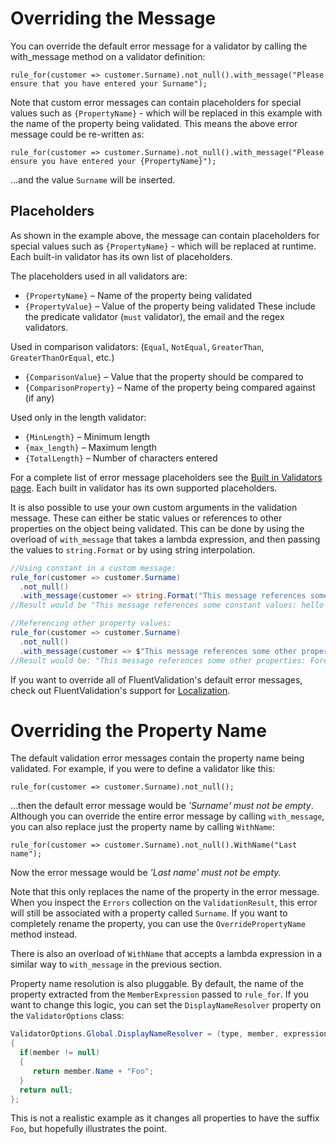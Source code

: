 # Overriding the Message

You can override the default error message for a validator by calling the with_message method on a validator definition:

```
rule_for(customer => customer.Surname).not_null().with_message("Please ensure that you have entered your Surname");
```

Note that custom error messages can contain placeholders for special values such as `{PropertyName}` - which will be replaced in this example with the name of the property being validated. This means the above error message could be re-written as:

```
rule_for(customer => customer.Surname).not_null().with_message("Please ensure you have entered your {PropertyName}");
```

...and the value `Surname` will be inserted.

## Placeholders

As shown in the example above, the message can contain placeholders for special values such as `{PropertyName}` - which will be replaced at runtime. Each built-in validator has its own list of placeholders.

The placeholders used in all validators are:
* `{PropertyName}` – Name of the property being validated
* `{PropertyValue}` – Value of the property being validated
These include the predicate validator (`must` validator), the email and the regex validators.

Used in comparison validators: (`Equal`, `NotEqual`, `GreaterThan`, `GreaterThanOrEqual`, etc.)
* `{ComparisonValue}` – Value that the property should be compared to
* `{ComparisonProperty}` – Name of the property being compared against (if any)

Used only in the length validator:
* `{MinLength}` – Minimum length
* `{max_length}` – Maximum length
* `{TotalLength}` – Number of characters entered

For a complete list of error message placeholders see the [Built in Validators page](built-in-validators). Each built in validator has its own supported placeholders.

It is also possible to use your own custom arguments in the validation message. These can either be static values or references to other properties on the object being validated. This can be done by using the overload of `with_message` that takes a lambda expression, and then passing the values to `string.Format` or by using string interpolation.

```csharp
//Using constant in a custom message:
rule_for(customer => customer.Surname)
  .not_null()
  .with_message(customer => string.Format("This message references some constant values: {0} {1}", "hello", 5))
//Result would be "This message references some constant values: hello 5"

//Referencing other property values:
rule_for(customer => customer.Surname)
  .not_null()
  .with_message(customer => $"This message references some other properties: Forename: {customer.Forename} Discount: {customer.Discount}");
//Result would be: "This message references some other properties: Forename: Jeremy Discount: 100"
```

If you want to override all of FluentValidation's default error messages, check out FluentValidation's support for [Localization](localization).

# Overriding the Property Name

The default validation error messages contain the property name being validated. For example, if you were to define a validator like this:
```
rule_for(customer => customer.Surname).not_null();
```

...then the default error message would be *'Surname' must not be empty*. Although you can override the entire error message by calling `with_message`, you can also replace just the property name by calling `WithName`:

```
rule_for(customer => customer.Surname).not_null().WithName("Last name");
```

Now the error message would be *'Last name' must not be empty.*

Note that this only replaces the name of the property in the error message. When you inspect the `Errors` collection on the `ValidationResult`, this error will still be associated with a property called `Surname`.
If you want to completely rename the property, you can use the `OverridePropertyName` method instead.

There is also an overload of `WithName` that accepts a lambda expression in a similar way to `with_message` in the previous section.

Property name resolution is also pluggable. By default, the name of the property extracted from the `MemberExpression` passed to `rule_for`. If you want to change this logic, you can set the `DisplayNameResolver` property on the `ValidatorOptions` class:

```csharp
ValidatorOptions.Global.DisplayNameResolver = (type, member, expression) => 
{
  if(member != null) 
  {
     return member.Name + "Foo";
  }
  return null;
};
```

This is not a realistic example as it changes all properties to have the suffix `Foo`, but hopefully illustrates the point.
